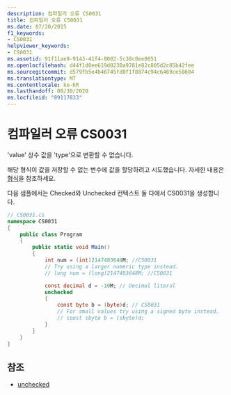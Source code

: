 ```yaml
---
description: 컴파일러 오류 CS0031
title: 컴파일러 오류 CS0031
ms.date: 07/20/2015
f1_keywords:
- CS0031
helpviewer_keywords:
- CS0031
ms.assetid: 91f11ae9-9143-41f4-8002-5c38c8ee0651
ms.openlocfilehash: d44f1d0ee619d0238a9781e82c805d2c85b42fee
ms.sourcegitcommit: d579fb5e4b46745fd0f1f8874c94c6469ce58604
ms.translationtype: MT
ms.contentlocale: ko-KR
ms.lasthandoff: 08/30/2020
ms.locfileid: "89117833"
---
```

# <a name="compiler-error-cs0031"></a>컴파일러 오류 CS0031

'value' 상수 값을 'type'으로 변환할 수 없습니다.

해당 형식이 값을 저장할 수 없는 변수에 값을 할당하려고 시도했습니다. 자세한 내용은 [형식](../programming-guide/types/index.md)을 참조하세요.

다음 샘플에서는 Checked와 Unchecked 컨텍스트 둘 다에서 CS0031을 생성합니다.

```csharp
// CS0031.cs
namespace CS0031
{
    public class Program
    {
        public static void Main()
        {
            int num = (int)2147483648M; //CS0031
            // Try using a larger numeric type instead.
            // long num = (long)2147483648M; //CS0031

            const decimal d = -10M; // Decimal literal
            unchecked
            {
                const byte b = (byte)d; // CS0031
                // For small values try using a signed byte instead.
                // const sbyte b = (sbyte)d;
            }
        }
    }
}
```

## <a name="see-also"></a>참조

- [unchecked](../language-reference/keywords/unchecked.md)
